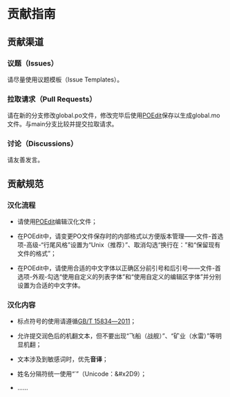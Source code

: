 # 贡献指南

## 贡献渠道

### 议题（Issues）

请尽量使用议题模板（Issue Templates）。

### 拉取请求（Pull Requests）

请在新的分支修改global.po文件，修改完毕后使用[POEdit](https://poedit.net/)保存以生成global.mo文件。与main分支比较并提交拉取请求。

### 讨论（Discussions）

请友善发言。

## 贡献规范

### 汉化流程

- 请使用[POEdit](https://poedit.net/)编辑汉化文件；

- 在POEdit中，请变更PO文件保存时的内部格式以方便版本管理——文件-首选项-高级-“行尾风格”设置为“Unix（推荐）”、取消勾选“换行在：”和“保留现有文件的格式”；

- 在POEdit中，请使用合适的中文字体以正确区分前引号和后引号——文件-首选项-外观-勾选“使用自定义的列表字体”和“使用自定义的编辑区字体”并分别设置为合适的中文字体。

### 汉化内容

- 标点符号的使用请遵循[GB/T 15834―2011](https://people.ubuntu.com/~happyaron/l10n/GB(T)15834-2011.html)；

- 允许提交润色后的机翻文本，但不要出现“飞船（战舰）”、“矿业（水雷）”等明显机翻；

- 文本涉及到敏感词时，优先**音译**；

- 姓名分隔符统一使用“˙”（Unicode：&#x2D9）；

- ……
